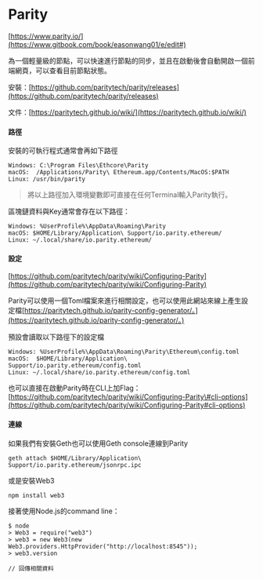 # Parity

[https://www.parity.io/](https://www.gitbook.com/book/easonwang01/e/edit#)

為一個輕量級的節點，可以快速進行節點的同步，並且在啟動後會自動開啟一個前端網頁，可以查看目前節點狀態。

安裝：[https://github.com/paritytech/parity/releases](https://github.com/paritytech/parity/releases)

文件：[https://paritytech.github.io/wiki/](https://paritytech.github.io/wiki/)

#### 路徑

安裝的可執行程式通常會再如下路徑

```
Windows: C:\Program Files\Ethcore\Parity
macOS:  /Applications/Parity\ Ethereum.app/Contents/MacOS:$PATH
Linux: /usr/bin/parity
```

> 將以上路徑加入環境變數即可直接在任何Terminal輸入Parity執行。

區塊鏈資料與Key通常會存在以下路徑：

```
Windows: %UserProfile%\AppData\Roaming\Parity
macOS: $HOME/Library/Application\ Support/io.parity.ethereum/
Linux: ~/.local/share/io.parity.ethereum/
```

#### 設定

[https://github.com/paritytech/parity/wiki/Configuring-Parity](https://github.com/paritytech/parity/wiki/Configuring-Parity)

Parity可以使用一個Toml檔案來進行相關設定，也可以使用此網站來線上產生設定檔[https://paritytech.github.io/parity-config-generator/。](https://paritytech.github.io/parity-config-generator/。)

預設會讀取以下路徑下的設定檔

```
Windows: %UserProfile%\AppData\Roaming\Parity\Ethereum\config.toml
macOS:  $HOME/Library/Application\ Support/io.parity.ethereum/config.toml
Linux: ~/.local/share/io.parity.ethereum/config.toml
```

也可以直接在啟動Parity時在CLI上加Flag：[https://github.com/paritytech/parity/wiki/Configuring-Parity\#cli-options](https://github.com/paritytech/parity/wiki/Configuring-Parity#cli-options)

#### 連線

如果我們有安裝Geth也可以使用Geth console連線到Parity

```
geth attach $HOME/Library/Application\ Support/io.parity.ethereum/jsonrpc.ipc
```

或是安裝Web3

```
npm install web3
```

接著使用Node.js的command line：

```
$ node
> Web3 = require("web3")
> web3 = new Web3(new Web3.providers.HttpProvider("http://localhost:8545"));
> web3.version

// 回傳相關資料
```



